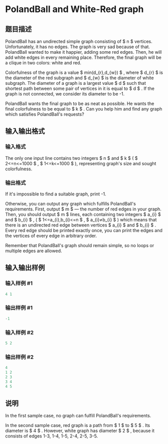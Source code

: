# PolandBall and White-Red graph

## 题目描述

PolandBall has an undirected simple graph consisting of $ n $ vertices. Unfortunately, it has no edges. The graph is very sad because of that. PolandBall wanted to make it happier, adding some red edges. Then, he will add white edges in every remaining place. Therefore, the final graph will be a clique in two colors: white and red.

Colorfulness of the graph is a value $ min(d_{r},d_{w}) $ , where $ d_{r} $ is the diameter of the red subgraph and $ d_{w} $ is the diameter of white subgraph. The diameter of a graph is a largest value $ d $ such that shortest path between some pair of vertices in it is equal to $ d $ . If the graph is not connected, we consider its diameter to be -1.

PolandBall wants the final graph to be as neat as possible. He wants the final colorfulness to be equal to $ k $ . Can you help him and find any graph which satisfies PolandBall's requests?

## 输入输出格式

### 输入格式

The only one input line contains two integers $ n $ and $ k $ ( $ 2<=n<=1000 $ , $ 1<=k<=1000 $ ), representing graph's size and sought colorfulness.

### 输出格式

If it's impossible to find a suitable graph, print -1.

Otherwise, you can output any graph which fulfills PolandBall's requirements. First, output $ m $ — the number of red edges in your graph. Then, you should output $ m $ lines, each containing two integers $ a_{i} $ and $ b_{i} $ , ( $ 1<=a_{i},b_{i}<=n $ , $ a_{i}≠b_{i} $ ) which means that there is an undirected red edge between vertices $ a_{i} $ and $ b_{i} $ . Every red edge should be printed exactly once, you can print the edges and the vertices of every edge in arbitrary order.

Remember that PolandBall's graph should remain simple, so no loops or multiple edges are allowed.

## 输入输出样例

### 输入样例 #1

```cpp
4 1

```
### 输出样例 #1

```cpp
-1

```
### 输入样例 #2

```cpp
5 2

```
### 输出样例 #2

```cpp
4
1 2
2 3
3 4
4 5

```
## 说明

In the first sample case, no graph can fulfill PolandBall's requirements.

In the second sample case, red graph is a path from $ 1 $ to $ 5 $ . Its diameter is $ 4 $ . However, white graph has diameter $ 2 $ , because it consists of edges 1-3, 1-4, 1-5, 2-4, 2-5, 3-5.

